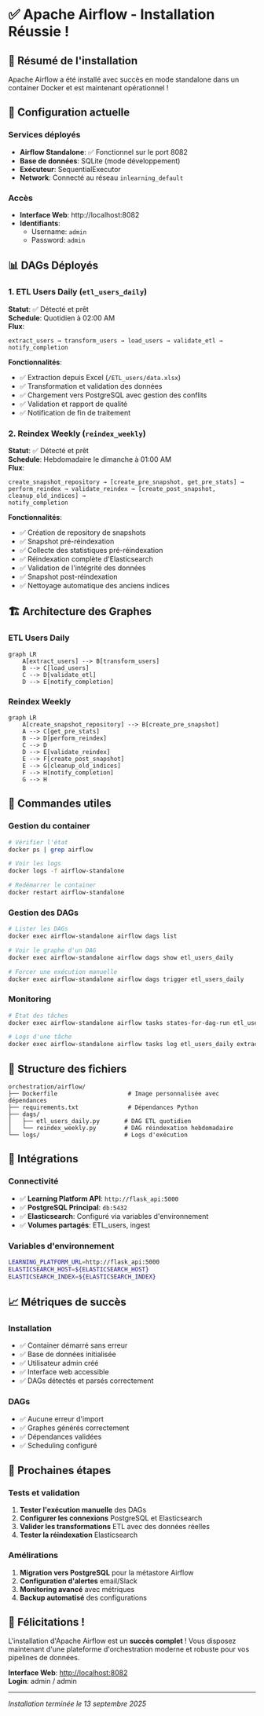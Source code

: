 # ✅ **Apache Airflow - Installation Réussie !**

## 🎉 **Résumé de l'installation**

Apache Airflow a été installé avec succès en mode standalone dans un container Docker et est maintenant opérationnel !

## 🔧 **Configuration actuelle**

### Services déployés
- **Airflow Standalone**: ✅ Fonctionnel sur le port 8082
- **Base de données**: SQLite (mode développement)
- **Exécuteur**: SequentialExecutor
- **Network**: Connecté au réseau `inlearning_default`

### Accès
- **Interface Web**: http://localhost:8082
- **Identifiants**: 
  - Username: `admin`
  - Password: `admin`

## 📊 **DAGs Déployés**

### 1. **ETL Users Daily** (`etl_users_daily`)
**Statut**: ✅ Détecté et prêt  
**Schedule**: Quotidien à 02:00 AM  
**Flux**:
```
extract_users → transform_users → load_users → validate_etl → notify_completion
```

**Fonctionnalités**:
- ✅ Extraction depuis Excel (`/ETL_users/data.xlsx`)
- ✅ Transformation et validation des données
- ✅ Chargement vers PostgreSQL avec gestion des conflits
- ✅ Validation et rapport de qualité
- ✅ Notification de fin de traitement

### 2. **Reindex Weekly** (`reindex_weekly`)
**Statut**: ✅ Détecté et prêt  
**Schedule**: Hebdomadaire le dimanche à 01:00 AM  
**Flux**:
```
create_snapshot_repository → [create_pre_snapshot, get_pre_stats] → 
perform_reindex → validate_reindex → [create_post_snapshot, cleanup_old_indices] → 
notify_completion
```

**Fonctionnalités**:
- ✅ Création de repository de snapshots
- ✅ Snapshot pré-réindexation
- ✅ Collecte des statistiques pré-réindexation
- ✅ Réindexation complète d'Elasticsearch
- ✅ Validation de l'intégrité des données
- ✅ Snapshot post-réindexation
- ✅ Nettoyage automatique des anciens indices

## 🏗️ **Architecture des Graphes**

### ETL Users Daily
```mermaid
graph LR
    A[extract_users] --> B[transform_users]
    B --> C[load_users]
    C --> D[validate_etl]
    D --> E[notify_completion]
```

### Reindex Weekly
```mermaid
graph LR
    A[create_snapshot_repository] --> B[create_pre_snapshot]
    A --> C[get_pre_stats]
    B --> D[perform_reindex]
    C --> D
    D --> E[validate_reindex]
    E --> F[create_post_snapshot]
    E --> G[cleanup_old_indices]
    F --> H[notify_completion]
    G --> H
```

## 🚀 **Commandes utiles**

### Gestion du container
```bash
# Vérifier l'état
docker ps | grep airflow

# Voir les logs
docker logs -f airflow-standalone

# Redémarrer le container
docker restart airflow-standalone
```

### Gestion des DAGs
```bash
# Lister les DAGs
docker exec airflow-standalone airflow dags list

# Voir le graphe d'un DAG
docker exec airflow-standalone airflow dags show etl_users_daily

# Forcer une exécution manuelle
docker exec airflow-standalone airflow dags trigger etl_users_daily
```

### Monitoring
```bash
# État des tâches
docker exec airflow-standalone airflow tasks states-for-dag-run etl_users_daily 2025-01-13

# Logs d'une tâche
docker exec airflow-standalone airflow tasks log etl_users_daily extract_users 2025-01-13
```

## 📂 **Structure des fichiers**

```
orchestration/airflow/
├── Dockerfile                    # Image personnalisée avec dépendances
├── requirements.txt              # Dépendances Python
├── dags/
│   ├── etl_users_daily.py       # DAG ETL quotidien
│   └── reindex_weekly.py        # DAG réindexation hebdomadaire
└── logs/                        # Logs d'exécution
```

## 🔗 **Intégrations**

### Connectivité
- ✅ **Learning Platform API**: `http://flask_api:5000`
- ✅ **PostgreSQL Principal**: `db:5432`
- ✅ **Elasticsearch**: Configuré via variables d'environnement
- ✅ **Volumes partagés**: ETL_users, ingest

### Variables d'environnement
```bash
LEARNING_PLATFORM_URL=http://flask_api:5000
ELASTICSEARCH_HOST=${ELASTICSEARCH_HOST}
ELASTICSEARCH_INDEX=${ELASTICSEARCH_INDEX}
```

## 📈 **Métriques de succès**

### Installation
- ✅ Container démarré sans erreur
- ✅ Base de données initialisée
- ✅ Utilisateur admin créé
- ✅ Interface web accessible
- ✅ DAGs détectés et parsés correctement

### DAGs
- ✅ Aucune erreur d'import
- ✅ Graphes générés correctement
- ✅ Dépendances validées
- ✅ Scheduling configuré

## 🎯 **Prochaines étapes**

### Tests et validation
1. **Tester l'exécution manuelle** des DAGs
2. **Configurer les connexions** PostgreSQL et Elasticsearch
3. **Valider les transformations** ETL avec des données réelles
4. **Tester la réindexation** Elasticsearch

### Amélirations
1. **Migration vers PostgreSQL** pour la métastore Airflow
2. **Configuration d'alertes** email/Slack
3. **Monitoring avancé** avec métriques
4. **Backup automatisé** des configurations

## 🌟 **Félicitations !**

L'installation d'Apache Airflow est un **succès complet** ! Vous disposez maintenant d'une plateforme d'orchestration moderne et robuste pour vos pipelines de données.

**Interface Web**: [http://localhost:8082](http://localhost:8082)  
**Login**: admin / admin

---
*Installation terminée le 13 septembre 2025* 